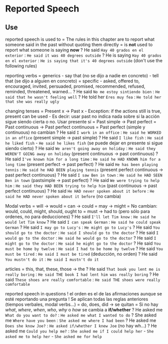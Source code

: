 # Reported Speech


## Use

reported speech is used to
    = The rules in this chapter are to report what someone said in the past without quoting them directly
    = is **not** used to report what someone is saying **now**
    ?  He said `Hay 40 grados en el exterior` : `He said it was 40 degrees outside`
    ?  He is saying `Hay 40 grados en el exterior` : `He is saying that it's 40 degrees outside` (don't use the following rules)

reporting verbs
    = generics
        - say that (no se dijo a nadie en concreto)
        - tell <who> that (se dijo a alguien en concreto)
    = specific
        - asked, offered to, encouraged, invited, persuaded, promised, recommended, refused, reminded, threatened, warned...
    ? He said `No me estoy sintiendo bien` : `He said that he wasn't feeling well`
    ? He told her `Eres muy fea` : `He told her that she was really ugly`

changing tenses
    = Present x -> Past x
        - Exception: if the actions still is true, present can be used
        - Es decir: usar past no indica nada sobre si la acción sigue siendo cierta o no. Usar presente sí
    = Past simple -> Past perfect
    = Past continuous -> Past perfect continuous
    = Past perfect (simple y continuous) no cambian
    ? He said `I work in an office` : `He said he WORKED in an office` (present simple -> past simple)
    ? He said `I like fish` : `He said he liked fish` - `He said he likes fish` (se puede dejar en presente si sigue siendo cierto)
    ? He said `We aren't going away on holiday` : `He said they WEREN'T GOING away on holiday` (present continuous -> past continuous)
    ? He said `I've known him for a long time` : `He said he HAD KNOWN him for a long time` (present perfect -> past perfect)
    ? He said `He has been playing tennis` : `He said he HAD BEEN playing tennis` (present perfect continuous -> past perfect continuous)
    ? He said `I saw Ben in town` : `He said he HAD SEEN Ben in town` (pastsimple -> past perfect)
    ? He said `We were trying to help him` : `He said they HAD BEEN trying to help him` (past continuous -> past perfect continuous)
    ? He said `He HAD never spoken about it before` : `He said he HAD never spoken about it before` (no cambia)

Modal verbs
    = will -> would
    = can -> could
    = may -> might
    = No cambian: would, could, might, should, ought to
    = must -> had to (pero sólo para ordenes, no para deducciones)
    ?  He said `I'll let Tim know` : `He said he would let Tim know`
    ?  He said `I can speak German` : `He said he could speak German`
    ?  He said `I may go to Lucy's` : `He might go to Lucy's`
    ?  He said `You should go to the doctor` : `He said I should go to the doctor`
    ?  He said `I would go to the doctor` : `He said he would go to the doctor`
    ?  He said `I might go to the doctor` : `He said he might go to the doctor`
    ?  He said `You must be home by twelve` : `He said I had to be home by twelve`
    ?  He said `You must be tired` : `He said I must be tired` (deducción, no orden)
    ?  He said `You mustn't do it` : `He said I mustn't do it`

articles
    = this, that, these, those -> the
    ?  He said `That book you lent me is really boring` : `He said THE book I had lent him was really boring`
    ? He said `These shoes are really comfortable` : `He said THE shoes were really comfortable`


reported speech in questions
    ! el orden es el de las afirmaciones aunque se esté reportando una pregunta
    ! Se aplican todas las reglas anteriores (tiempos verbales,  modal verbs...)
    = do, does, did -> se quitan
    = Si no hay _what_, _where_, _when_, _who_, _why_ o _how_ se cambia a **if/whether**
    ? He asked me `What do you want to do?` : `He asked me what I wanted to do`
    ? She asked me `Where have you been` : `She asked me where I had been`
    ? He asked me `Does she know Joe?` : `He asked if/whether I knew Joe` (no hay wh...)
    ? He asked me `Could you help me?` : `She asked me if I could help her` - `She asked me to help her` - `She asked me for help`
